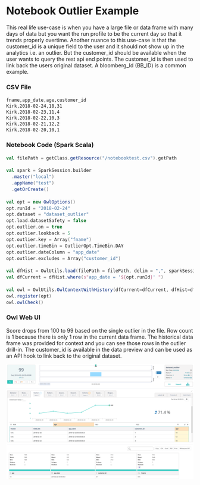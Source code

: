 # Notebook Outlier Example

This real life use-case is when you have a large file or data frame with many days of data but you want the run profile to be the current day so that it trends properly overtime.  Another nuance to this use-case is that the customer\_id is a unique field to the user and it should not show up in the analytics i.e. an outlier.  But the customer\_id should be available when the user wants to query the rest api end points.  The customer\_id is then used to link back the users original dataset.  A bloomberg\_Id \(BB\_ID\) is a common example.

### CSV File

```text
fname,app_date,age,customer_id
Kirk,2018-02-24,18,31
Kirk,2018-02-23,11,4
Kirk,2018-02-22,10,3
Kirk,2018-02-21,12,2
Kirk,2018-02-20,10,1
```

### Notebook Code \(Spark Scala\)

```scala
val filePath = getClass.getResource("/notebooktest.csv").getPath

val spark = SparkSession.builder
  .master("local")
  .appName("test")
  .getOrCreate()

val opt = new OwlOptions()
opt.runId = "2018-02-24"
opt.dataset = "dataset_outlier"
opt.load.datasetSafety = false
opt.outlier.on = true
opt.outlier.lookback = 5
opt.outlier.key = Array("fname")
opt.outlier.timeBin = OutlierOpt.TimeBin.DAY
opt.outlier.dateColumn = "app_date"
opt.outlier.excludes = Array("customer_id")

val dfHist = OwlUtils.load(filePath = filePath, delim = ",", sparkSession = spark)
val dfCurrent = dfHist.where(s"app_date = '${opt.runId}' ")

val owl = OwlUtils.OwlContextWithHistory(dfCurrent=dfCurrent, dfHist=dfHist, opt=opt)
owl.register(opt)
owl.owlCheck()
```

### Owl Web UI

Score drops from 100 to 99 based on the single outlier in the file. Row count is 1 because there is only 1 row in the current data frame.  The historical data frame was provided for context and you can see those rows in the outlier drill-in.  The customer\_id is available in the data preview and can be used as an API hook to link back to the original dataset.  

![](../../.gitbook/assets/owl-df-with-hist-customer_id.png)

